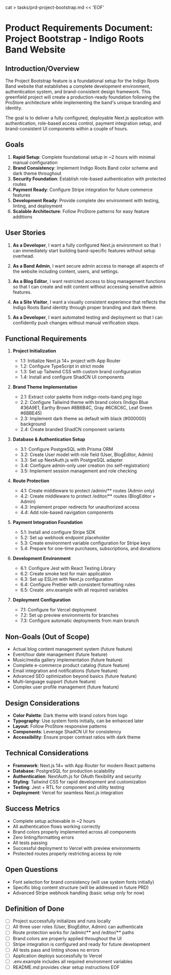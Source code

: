 cat > tasks/prd-project-bootstrap.md << 'EOF'

# Product Requirements Document: Project Bootstrap - Indigo Roots Band Website

## Introduction/Overview

The Project Bootstrap feature is a foundational setup for the Indigo Roots Band website that establishes a complete development environment, authentication system, and brand-consistent design framework. This greenfield project will create a production-ready foundation following the ProStore architecture while implementing the band's unique branding and identity.

The goal is to deliver a fully configured, deployable Next.js application with authentication, role-based access control, payment integration setup, and brand-consistent UI components within a couple of hours.

## Goals

1. **Rapid Setup**: Complete foundational setup in ~2 hours with minimal manual configuration
2. **Brand Consistency**: Implement Indigo Roots Band color scheme and dark theme throughout
3. **Security Foundation**: Establish role-based authentication with protected routes
4. **Payment Ready**: Configure Stripe integration for future commerce features
5. **Development Ready**: Provide complete dev environment with testing, linting, and deployment
6. **Scalable Architecture**: Follow ProStore patterns for easy feature additions

## User Stories

1. **As a Developer**, I want a fully configured Next.js environment so that I can immediately start building band-specific features without setup overhead.

2. **As a Band Admin**, I want secure admin access to manage all aspects of the website including content, users, and settings.

3. **As a Blog Editor**, I want restricted access to blog management functions so that I can create and edit content without accessing sensitive admin features.

4. **As a Site Visitor**, I want a visually consistent experience that reflects the Indigo Roots Band identity through proper branding and dark theme.

5. **As a Developer**, I want automated testing and deployment so that I can confidently push changes without manual verification steps.

## Functional Requirements

1. **Project Initialization**
   - 1.1: Initialize Next.js 14+ project with App Router
   - 1.2: Configure TypeScript in strict mode
   - 1.3: Set up Tailwind CSS with custom brand configuration
   - 1.4: Install and configure ShadCN UI components

2. **Brand Theme Implementation**
   - 2.1: Extract color palette from indigo-roots-band.png logo
   - 2.2: Configure Tailwind theme with brand colors (Indigo Blue #36A9E1, Earthy Brown #8B6B4C, Gray #6C6C6C, Leaf Green #6BBE45)
   - 2.3: Implement dark theme as default with black (#000000) background
   - 2.4: Create branded ShadCN component variants

3. **Database & Authentication Setup**
   - 3.1: Configure PostgreSQL with Prisma ORM
   - 3.2: Create User model with role field (User, BlogEditor, Admin)
   - 3.3: Set up NextAuth.js with PostgreSQL adapter
   - 3.4: Configure admin-only user creation (no self-registration)
   - 3.5: Implement session management and role checking

4. **Route Protection**
   - 4.1: Create middleware to protect /admin/\*\* routes (Admin only)
   - 4.2: Create middleware to protect /editor/\*\* routes (BlogEditor + Admin)
   - 4.3: Implement proper redirects for unauthorized access
   - 4.4: Add role-based navigation components

5. **Payment Integration Foundation**
   - 5.1: Install and configure Stripe SDK
   - 5.2: Set up webhook endpoint placeholder
   - 5.3: Create environment variable configuration for Stripe keys
   - 5.4: Prepare for one-time purchases, subscriptions, and donations

6. **Development Environment**
   - 6.1: Configure Jest with React Testing Library
   - 6.2: Create smoke test for main application
   - 6.3: Set up ESLint with Next.js configuration
   - 6.4: Configure Prettier with consistent formatting rules
   - 6.5: Create .env.example with all required variables

7. **Deployment Configuration**
   - 7.1: Configure for Vercel deployment
   - 7.2: Set up preview environments for branches
   - 7.3: Configure automatic deployments from main branch

## Non-Goals (Out of Scope)

- Actual blog content management system (future feature)
- Event/tour date management (future feature)
- Music/media gallery implementation (future feature)
- Complete e-commerce product catalog (future feature)
- Email integration and notifications (future feature)
- Advanced SEO optimization beyond basics (future feature)
- Multi-language support (future feature)
- Complex user profile management (future feature)

## Design Considerations

- **Color Palette**: Dark theme with brand colors from logo
- **Typography**: Use system fonts initially, can be enhanced later
- **Layout**: Follow ProStore responsive patterns
- **Components**: Leverage ShadCN UI for consistency
- **Accessibility**: Ensure proper contrast ratios with dark theme

## Technical Considerations

- **Framework**: Next.js 14+ with App Router for modern React patterns
- **Database**: PostgreSQL for production scalability
- **Authentication**: NextAuth.js for OAuth flexibility and security
- **Styling**: Tailwind CSS for rapid development and customization
- **Testing**: Jest + RTL for component and utility testing
- **Deployment**: Vercel for seamless Next.js integration

## Success Metrics

- Complete setup achievable in ~2 hours
- All authentication flows working correctly
- Brand colors properly implemented across all components
- Zero linting/formatting errors
- All tests passing
- Successful deployment to Vercel with preview environments
- Protected routes properly restricting access by role

## Open Questions

- Font selection for brand consistency (will use system fonts initially)
- Specific blog content structure (will be addressed in future PRD)
- Advanced Stripe webhook handling (basic setup only for now)

## Definition of Done

- [ ] Project successfully initializes and runs locally
- [ ] All three user roles (User, BlogEditor, Admin) can authenticate
- [ ] Route protection works for /admin/** and /editor/** paths
- [ ] Brand colors are properly applied throughout the UI
- [ ] Stripe integration is configured and ready for future development
- [ ] All tests pass and linting shows no errors
- [ ] Application deploys successfully to Vercel
- [ ] .env.example includes all required environment variables
- [ ] README.md provides clear setup instructions
      EOF
